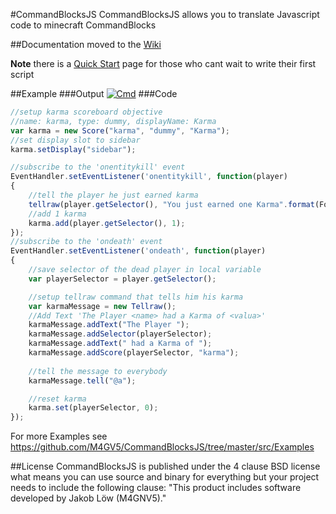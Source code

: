 #CommandBlocksJS
CommandBlocksJS allows you to translate Javascript code to minecraft CommandBlocks

##Documentation
moved to the [Wiki](https://github.com/M4GV5/CommandBlocksJS/wiki)

**Note** there is a [Quick Start](https://github.com/M4GV5/CommandBlocksJS/wiki/Quick-Start) page for those who cant wait to write their first script

##Example
###Output
[![Cmd](http://i.imgur.com/WeV6njC.png)]()
###Code
```javascript
//setup karma scoreboard objective
//name: karma, type: dummy, displayName: Karma
var karma = new Score("karma", "dummy", "Karma");
//set display slot to sidebar
karma.setDisplay("sidebar");

//subscribe to the 'onentitykill' event
EventHandler.setEventListener('onentitykill', function(player)
{
    //tell the player he just earned karma
    tellraw(player.getSelector(), "You just earned one Karma".format(Formatting.red));
    //add 1 karma
    karma.add(player.getSelector(), 1);
});
//subscribe to the 'ondeath' event
EventHandler.setEventListener('ondeath', function(player)
{
    //save selector of the dead player in local variable
    var playerSelector = player.getSelector();

    //setup tellraw command that tells him his karma
    var karmaMessage = new Tellraw();
    //Add Text 'The Player <name> had a Karma of <valua>'
    karmaMessage.addText("The Player ");
    karmaMessage.addSelector(playerSelector);
    karmaMessage.addText(" had a Karma of ");
	karmaMessage.addScore(playerSelector, "karma");
	
	//tell the message to everybody
	karmaMessage.tell("@a");

    //reset karma
    karma.set(playerSelector, 0);
});
```

For more Examples see https://github.com/M4GV5/CommandBlocksJS/tree/master/src/Examples



##License
CommandBlocksJS is published under the 4 clause BSD license what means you can use source and binary for everything but your project needs to include the following clause: "This product includes software developed by Jakob Löw (M4GNV5)."

